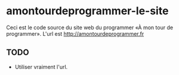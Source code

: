 # amontourdeprogrammer-le-site

Ceci est le code source du site web du programmer «À mon tour de programmer». L'url est http://amontourdeprogrammer.fr

## TODO

- Utiliser vraiment l'url.
